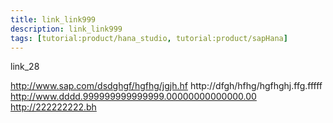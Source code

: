 ```yaml
---
title: link_link999
description: link_link999
tags: [tutorial:product/hana_studio, tutorial:product/sapHana]
---
```

link_28

http://www.sap.com/dsdghgf/hgfhg/jgjh.hf
http://dfgh/hfhg/hgfhghj.ffg.fffff
http://www.dddd.999999999999999.00000000000000.00
http://222222222.bh
